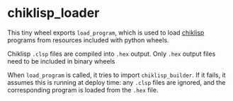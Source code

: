 # chiklisp_loader

This tiny wheel exports `load_program`, which is used to load [chiklisp](https://chiklisp.com/) programs from resources included with python wheels.

Chiklisp `.clsp` files are compiled into `.hex` output. Only `.hex` output files need to be included in binary wheels

When `load_program` is called, it tries to import `chiklisp_builder`. If it fails, it assumes this is running at deploy time: any `.clsp` files are ignored, and the corresponding program is loaded from the `.hex` file.
